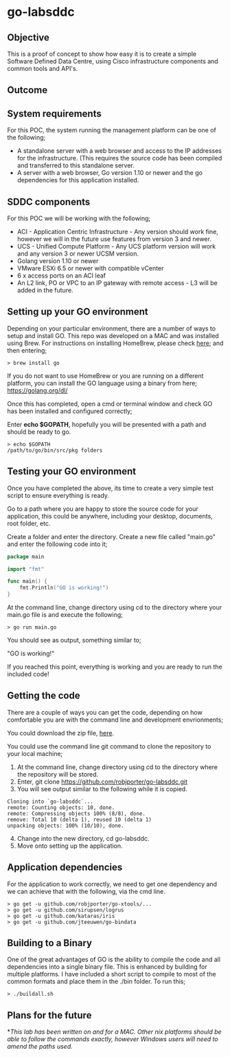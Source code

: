 # go-labsddc

## Objective
This is a proof of concept to show how easy it is to create a simple Software Defined Data Centre, using Cisco infrastructure components and common tools and API's.

## Outcome


## System requirements
For this POC, the system running the management platform can be one of the following;
  + A standalone server with a web browser and access to the IP addresses for the infrastructure. (This requires the source code has been compiled and transferred to this standalone server.
  + A server with a web browser, Go version 1.10 or newer and the go dependencies for this application installed.
  

## SDDC components
For this POC we will be working with the following;
  + ACI - Application Centric Infrastructure - Any version should work fine, however we will in the future use features from version 3 and newer.
  + UCS - Unified Compute Platform - Any UCS platform version will work and any version 3 or newer UCSM version.
  + Golang version 1.10 or newer
  + VMware ESXi 6.5 or newer with compatible vCenter
  + 6 x access ports on an ACI leaf
  + An L2 link, PO or VPC to an IP gateway with remote access - L3 will be added in the future.
  
  
## Setting up your GO environment
Depending on your particular environment, there are a number of ways to setup and install GO.  This repo was developed on a MAC and was installed using Brew.  For instructions on installing HomeBrew, please check [here](https://brew.sh/); and then entering;
```fish
> brew install go
```

If you do not want to use HomeBrew or you are running on a different platform, you can install the GO language using a binary from here;
https://golang.org/dl/

Once this has completed, open a cmd or terminal window and check GO has been installed and configured correctly;

Enter <b>echo $GOPATH</b>, hopefully you will be presented with a path and should be ready to go.

```fish
> echo $GOPATH
/path/to/go/bin/src/pkg folders
```

## Testing your GO environment
Once you have completed the above, its time to create a very simple test script to ensure everything is ready.

Go to a path where you are happy to store the source code for your application, this could be anywhere, including your desktop, documents, root folder, etc.

Create a folder and enter the directory.  Create a new file called "main.go" and enter the following code into it;

```go
package main

import "fmt"

func main() {
    fmt.Println("GO is working!")
}
```

At the command line, change directory using cd to the directory where your main.go file is and execute the following;
```fish
> go run main.go
```

You should see as output, something similar to;

"GO is working!"

If you reached this point, everything is working and you are ready to run the included code!

## Getting the code
There are a couple of ways you can get the code, depending on how comfortable you are with the command line and development envrionments;

You could download the zip file, [here](https://github.com/robjporter/go-labsddc/archive/master.zip).

You could use the command line git command to clone the repository to your local machine;
1. At the command line, change directory using cd to the directory where the repository will be stored.
2. Enter, git clone https://github.com/robjporter/go-labsddc.git
3. You will see output similar to the following while it is copied.
```fish
Cloning into `go-labsddc`...
remote: Counting objects: 10, done.
remote: Compressing objects 100% (8/8), done.
remove: Total 10 (delta 1), reused 10 (delta 1)
unpacking objects: 100% (10/10), done.
```
4. Change into the new directory, cd go-labsddc.
5. Move onto setting up the application.

## Application dependencies
For the application to work correctly, we need to get one dependency and we can achieve that with the following, via the cmd line.
```fish
> go get -u github.com/robjporter/go-xtools/...
> go get -u github.com/sirupsen/logrus
> go get -u github.com/kataras/iris
> go get -u github.com/jteeuwen/go-bindata
```

## Building to a Binary
One of the great advantages of GO is the ability to compile the code and all dependencies into a single binary file.  This is enhanced by building for multiple platforms.  I have included a short script to compile to most of the common formats and place them in the ./bin folder.  To run this;
```fish
> ./buildall.sh
```

## Plans for the future


**This lab has been written on and for a MAC. Other *nix platforms should be able to follow the commands exactly, however Windows users will need to amend the paths used.**

